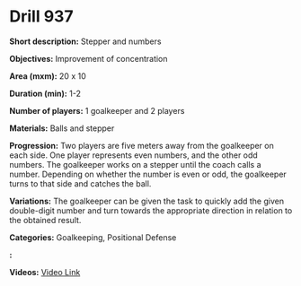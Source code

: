 # Drill 937

**Short description:**
Stepper and numbers

**Objectives:**
Improvement of concentration

**Area (mxm):**
20 x 10

**Duration (min):**
1-2

**Number of players:**
1 goalkeeper and 2 players

**Materials:**
Balls and stepper

**Progression:**
Two players are five meters away from the goalkeeper on each side. One player represents even numbers, and the other odd numbers. The goalkeeper works on a stepper until the coach calls a number. Depending on whether the number is even or odd, the goalkeeper turns to that side and catches the ball.

**Variations:**
The goalkeeper can be given the task to quickly add the given double-digit number and turn towards the appropriate direction in relation to the obtained result.

**Categories:**
Goalkeeping, Positional Defense

**:**


**Videos:**
[Video Link](https://www.youtube.com/embed/8AJdcQWG6cc)

